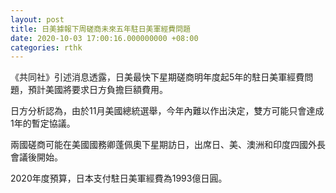 ```yaml
---
layout: post
title: 日美據報下周磋商未來五年駐日美軍經費問題
date: 2020-10-03 17:00:16.000000000 +08:00
categories: rthk
---
```


《共同社》引述消息透露，日美最快下星期磋商明年度起5年的駐日美軍經費問題，預計美國將要求日方負擔巨額費用。

日方分析認為，由於11月美國總統選舉，今年內難以作出決定，雙方可能只會達成1年的暫定協議。

兩國磋商可能在美國國務卿蓬佩奧下星期訪日，出席日、美、澳洲和印度四國外長會議後開始。

2020年度預算，日本支付駐日美軍經費為1993億日圓。
